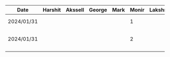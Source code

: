 | Date       | Harshit | Akssell | George | Mark | Monir | Lakshmi | Task                  |
| ---------- | ------- | ------- | ------ | ---- | ----- | ------- | --------------------- |
| 2024/01/31 |         |         |        |      | 1     |         | D1 - Introduction     |
| 2024/01/31 |         |         |        |      | 2     |         | D1 - Proposal Details |
|            |         |         |        |      |       |         |
